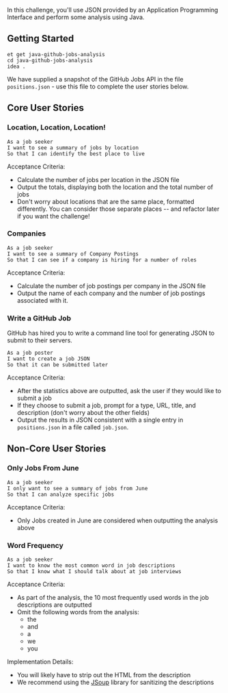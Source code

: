 In this challenge, you'll use JSON provided by an Application Programming Interface and perform some analysis using Java.

## Getting Started

```no-highlight
et get java-github-jobs-analysis
cd java-github-jobs-analysis
idea .
```

We have supplied a snapshot of the GitHub Jobs API in the file `positions.json` - use this file to complete the user stories below.

## Core User Stories

### Location, Location, Location!

```no-highlight
As a job seeker
I want to see a summary of jobs by location
So that I can identify the best place to live
```

Acceptance Criteria:

- Calculate the number of jobs per location in the JSON file
- Output the totals, displaying both the location and the total number of jobs
- Don't worry about locations that are the same place, formatted differently. You can consider those separate places -- and refactor later if you want the challenge!

### Companies

```no-highlight
As a job seeker
I want to see a summary of Company Postings
So that I can see if a company is hiring for a number of roles
```

Acceptance Criteria:

- Calculate the number of job postings per company in the JSON file
- Output the name of each company and the number of job postings associated with it.

### Write a GitHub Job

GitHub has hired you to write a command line tool for generating JSON to submit to their servers.

```no-highlight
As a job poster
I want to create a job JSON
So that it can be submitted later
```

Acceptance Criteria:

- After the statistics above are outputted, ask the user if they would like to submit a job
- If they choose to submit a job, prompt for a type, URL, title, and description (don't worry about the other fields)
- Output the results in JSON consistent with a single entry in `positions.json` in a file called `job.json`.

## Non-Core User Stories

### Only Jobs From June

```no-highlight
As a job seeker
I only want to see a summary of jobs from June
So that I can analyze specific jobs
```

Acceptance Criteria:

- Only Jobs created in June are considered when outputting the analysis above

### Word Frequency

```no-highlight
As a job seeker
I want to know the most common word in job descriptions
So that I know what I should talk about at job interviews
```

Acceptance Criteria:

- As part of the analysis, the 10 most frequently used words in the job descriptions are outputted
- Omit the following words from the analysis:
  - the
  - and
  - a
  - we
  - you

Implementation Details:

- You will likely have to strip out the HTML from the description
- We recommend using the [JSoup][jsoup] library for sanitizing the descriptions

[jsoup]: https://jsoup.org/
